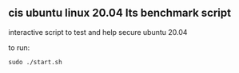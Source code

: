 ## cis ubuntu linux 20.04 lts benchmark script
interactive script to test and help secure ubuntu 20.04
 
to run:
```
sudo ./start.sh
```